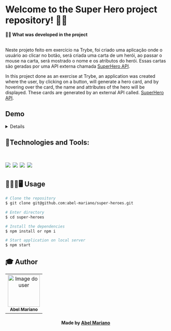 # Welcome to the Super Hero project repository! 🐱‍🏍

<summary><strong>🧑‍💻 What was developed in the project</strong></summary><br />

Neste projeto feito em exercício na Trybe, foi criado uma aplicação onde o usuário ao clicar no botão, será criada uma carta de um herói, ao passar o mouse na carta, será mostrado o nome e os atributos do herói. Essas cartas são geradas por uma API externa chamada [SuperHero API](https://superheroapi.com/).

In this project done as an exercise at Trybe, an application was created where the user, by clicking on a button, will generate a hero card, and by hovering over the card, the name and attributes of the hero will be displayed. These cards are generated by an external API called. [SuperHero API](https://superheroapi.com/).

## Demo

<details>

<div align="center">
<img src="https://user-images.githubusercontent.com/120792207/235364830-15573753-d458-4ae6-a95c-5d0d445b9179.gif" width="640px"/>
</div>

</details>

## 🚀Technologies and Tools:
<h1 align='left'>
<img src="https://img.shields.io/badge/HTML5-E34F26?style=for-the-badge&logo=html5&logoColor=white" />
<img src="https://img.shields.io/badge/CSS3-1572B6?style=for-the-badge&logo=css3&logoColor=white" />
<img src="https://img.shields.io/badge/JavaScript-F7DF1E?style=for-the-badge&logo=javascript&logoColor=black" />
<img src="https://img.shields.io/badge/vite-%23646CFF.svg?style=for-the-badge&logo=vite&logoColor=white" />
</h1>

## 👨🏻‍💻🖥 Usage

```bash
# Clone the repository
$ git clone git@github.com:abel-mariano/super-heroes.git
```

```bash
# Enter directory
$ cd super-heroes
```

```bash
# Install the dependencies
$ npm install or npm i
```

```bash
# Start application on local server
$ npm start
```

## :mortar_board: Author

<table align="center">
    <tr>
        <td align="center">
            <a href="https://github.com/abel-mariano">
                <img src="https://avatars.githubusercontent.com/abel-mariano" width="100px;" alt="Image do user" />
                <br />
                <sub><b>Abel Mariano</b></sub>
            </a>           
        </td>    
    </tr>
</table>
<h4 align="center">
   Made by  <a href="https://www.linkedin.com/in/abelmariano/" target="_blank"> Abel Mariano </a>
</h4>